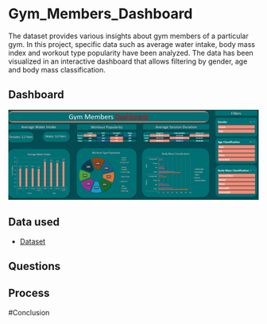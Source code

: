 # Gym_Members_Dashboard
The dataset provides various insights about gym members of a particular gym. In this project, specific data such as average water intake, body mass index and workout type popularity have been analyzed. The data has been visualized in an interactive dashboard that allows filtering by gender, age and body mass classification.

## Dashboard
![Screenshot](https://raw.githubusercontent.com/mmaloleee/Gym_Members_Dashboard/refs/heads/main/dashboard.png?raw=true)

## Data used
- <a href="https://www.kaggle.com/datasets/valakhorasani/gym-members-exercise-dataset?resource=download">Dataset</a>

## Questions

## Process

#Conclusion
